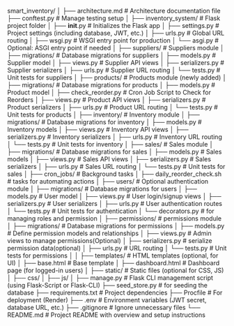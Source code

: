 smart_inventory/
│
├── architecture.md              # Architecture documentation file
├── conftest.py                  # Manage testing setup
│
├── inventory_system/            # Flask project folder
│   ├── __init__.py              # Initializes the Flask app
│   ├── settings.py              # Project settings (including database, JWT, etc.)
│   ├── urls.py                  # Global URL routing
│   ├── wsgi.py                  # WSGI entry point for production
│   └── asgi.py                  # Optional: ASGI entry point if needed
│
├── suppliers/                   # Suppliers module
│   ├── migrations/              # Database migrations for suppliers
│   ├── models.py                # Supplier model
│   ├── views.py                 # Supplier API views
│   ├── serializers.py           # Supplier serializers 
│   ├── urls.py                  # Supplier URL routing
│   └── tests.py                 # Unit tests for suppliers
│
├── products/                    # Products module (newly added)
│   ├── migrations/              # Database migrations for products
│   ├── models.py                # Product model
│   ├── check_reorder.py         # Cron Job Script to Check for Reorders
│   ├── views.py                 # Product API views
│   ├── serializers.py           # Product serializers
│   ├── urls.py                  # Product URL routing
│   └── tests.py                 # Unit tests for products
│
├── inventory/                   # Inventory module
│   ├── migrations/              # Database migrations for inventory
│   ├── models.py                # Inventory models
│   ├── views.py                 # Inventory API views
│   ├── serializers.py           # Inventory serializers
│   ├── urls.py                  # Inventory URL routing
│   └── tests.py                 # Unit tests for inventory
│
├── sales/                       # Sales module
│   ├── migrations/              # Database migrations for sales
│   ├── models.py                # Sales models
│   ├── views.py                 # Sales API views
│   ├── serializers.py           # Sales serializers
│   ├── urls.py                  # Sales URL routing
│   └── tests.py                 # Unit tests for sales
│
├── cron_jobs/                   # Background tasks 
│   ├── daily_reorder_check.sh   #  tasks for automating actions
│
├── users/                       # Optional authentication module
│   ├── migrations/              # Database migrations for users
│   ├── models.py                # User model
│   ├── views.py                 # User login/signup views
│   ├── serializers.py           # User serializers
│   ├── urls.py                  # User authentication routes
│   └── tests.py                 # Unit tests for authentication
│   └── decorators.py            # for managing roles and permission
│
├── permissions/                 # permissions module
│   ├── migrations/              # Database migrations for permissions
│   ├── models.py                # Define permission models and relationships
│   ├── views.py                 # Admin views to manage permissions(Optional)
│   ├── serializers.py           # serialize permission data(optional)
│   ├── urls.py                  # URL routing
│   └── tests.py                 # Unit tests for permissions
│
│
├── templates/                   # HTML templates (optional, for UI)
│   ├── base.html                # Base template
│   ├── dashboard.html           # Dashboard page (for logged-in users)
│
├── static/                      # Static files (optional for CSS, JS)
│   ├── css/
│   ├── js/
│
├── manage.py                    # Flask CLI management script (using Flask-Script or Flask-CLI)
├── seed_store.py                 # for seeding the database
├── requirements.txt             # Project dependencies
├── Procfile                     # For deployment (Render)
├── .env                         # Environment variables (JWT secret, database URL, etc.)
├── .gitignore                   # Ignore unnecessary files
└── README.md                    # Project README with overview and setup instructions
